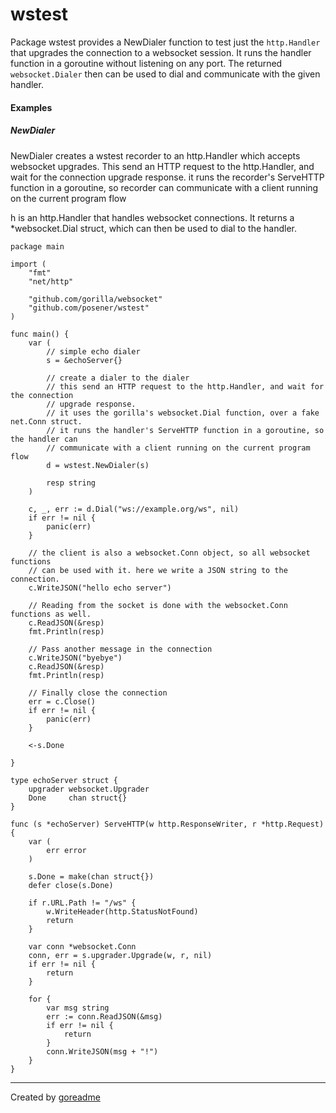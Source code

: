 # wstest

Package wstest provides a NewDialer function to test just the
`http.Handler` that upgrades the connection to a websocket session.
It runs the handler function in a goroutine without listening on
any port. The returned `websocket.Dialer` then can be used to dial
and communicate with the given handler.

#### Examples

##### NewDialer

NewDialer creates a wstest recorder to an http.Handler which accepts websocket upgrades.
This send an HTTP request to the http.Handler, and wait for the connection upgrade response.
it runs the recorder's ServeHTTP function in a goroutine, so recorder can communicate with a
client running on the current program flow

h is an http.Handler that handles websocket connections.
It returns a *websocket.Dial struct, which can then be used to dial to the handler.

```golang
package main

import (
	"fmt"
	"net/http"

	"github.com/gorilla/websocket"
	"github.com/posener/wstest"
)

func main() {
	var (
		// simple echo dialer
		s = &echoServer{}

		// create a dialer to the dialer
		// this send an HTTP request to the http.Handler, and wait for the connection
		// upgrade response.
		// it uses the gorilla's websocket.Dial function, over a fake net.Conn struct.
		// it runs the handler's ServeHTTP function in a goroutine, so the handler can
		// communicate with a client running on the current program flow
		d = wstest.NewDialer(s)

		resp string
	)

	c, _, err := d.Dial("ws://example.org/ws", nil)
	if err != nil {
		panic(err)
	}

	// the client is also a websocket.Conn object, so all websocket functions
	// can be used with it. here we write a JSON string to the connection.
	c.WriteJSON("hello echo server")

	// Reading from the socket is done with the websocket.Conn functions as well.
	c.ReadJSON(&resp)
	fmt.Println(resp)

	// Pass another message in the connection
	c.WriteJSON("byebye")
	c.ReadJSON(&resp)
	fmt.Println(resp)

	// Finally close the connection
	err = c.Close()
	if err != nil {
		panic(err)
	}

	<-s.Done

}

type echoServer struct {
	upgrader websocket.Upgrader
	Done     chan struct{}
}

func (s *echoServer) ServeHTTP(w http.ResponseWriter, r *http.Request) {
	var (
		err error
	)

	s.Done = make(chan struct{})
	defer close(s.Done)

	if r.URL.Path != "/ws" {
		w.WriteHeader(http.StatusNotFound)
		return
	}

	var conn *websocket.Conn
	conn, err = s.upgrader.Upgrade(w, r, nil)
	if err != nil {
		return
	}

	for {
		var msg string
		err := conn.ReadJSON(&msg)
		if err != nil {
			return
		}
		conn.WriteJSON(msg + "!")
	}
}

```


---

Created by [goreadme](https://github.com/apps/goreadme)
